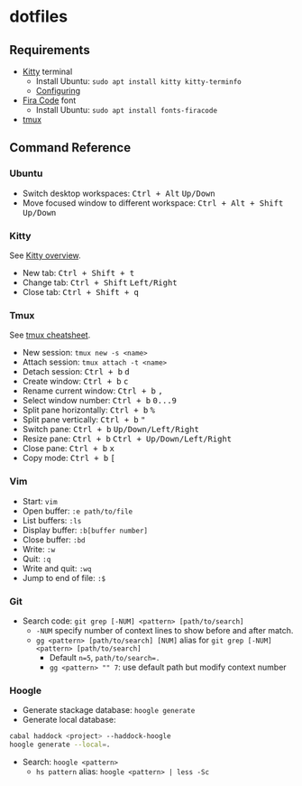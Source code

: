 # dotfiles

## Requirements

* [Kitty](https://sw.kovidgoyal.net/kitty/index.html) terminal
  * Install Ubuntu: `sudo apt install kitty kitty-terminfo`
  * [Configuring](https://sw.kovidgoyal.net/kitty/conf.html)
* [Fira Code](https://github.com/tonsky/FiraCode) font
  * Install Ubuntu: `sudo apt install fonts-firacode`
* [tmux](https://github.com/tmux/tmux)

## Command Reference

### Ubuntu

* Switch desktop workspaces: <kbd>Ctrl + Alt</kbd> <kbd>Up/Down</kbd>
* Move focused window to different workspace: <kbd>Ctrl + Alt + Shift</kbd> <kbd>Up/Down</kbd>

### Kitty

See [Kitty overview](https://sw.kovidgoyal.net/kitty/overview/).

* New tab: <kbd>Ctrl + Shift + t</kbd>
* Change tab: <kbd>Ctrl + Shift</kbd> <kbd>Left/Right</kbd>
* Close tab: <kbd>Ctrl + Shift + q</kbd>

### Tmux

See [tmux cheatsheet](https://tmuxcheatsheet.com/).

* New session: `tmux new -s <name>`
* Attach session: `tmux attach -t <name>`
* Detach session: <kbd>Ctrl + b</kbd> <kbd>d</kbd>
* Create window: <kbd>Ctrl + b</kbd> <kbd>c</kbd>
* Rename current window: <kbd>Ctrl + b</kbd> <kbd>,</kbd>
* Select window number: <kbd>Ctrl + b</kbd> <kbd>0...9</kbd>
* Split pane horizontally: <kbd>Ctrl + b</kbd> <kbd>%</kbd>
* Split pane vertically: <kbd>Ctrl + b</kbd> <kbd>"</kbd>
* Switch pane: <kbd>Ctrl + b</kbd> <kbd>Up/Down/Left/Right</kbd>
* Resize pane: <kbd>Ctrl + b</kbd> <kbd>Ctrl + Up/Down/Left/Right</kbd>
* Close pane: <kbd>Ctrl + b</kbd> <kbd>x</kbd>
* Copy mode: <kbd>Ctrl + b</kbd> <kbd>[</kbd>

### Vim
* Start: `vim`
* Open buffer: `:e path/to/file`
* List buffers: `:ls`
* Display buffer: `:b[buffer number]`
* Close buffer: `:bd`
* Write: `:w`
* Quit: `:q`
* Write and quit: `:wq`
* Jump to end of file: `:$`

### Git
* Search code: `git grep [-NUM] <pattern> [path/to/search]`
    * `-NUM` specify number of context lines to show before and after match.
    * `gg <pattern> [path/to/search] [NUM]` alias for `git grep [-NUM] <pattern> [path/to/search]`
        * Default `n=5`, `path/to/search=.`
        * `gg <pattern> "" 7`: use default path but modify context number

### Hoogle
* Generate stackage database: `hoogle generate`
* Generate local database:
```bash
cabal haddock <project> --haddock-hoogle
hoogle generate --local=.
```
* Search: `hoogle <pattern>`
    * `hs pattern` alias: `hoogle <pattern> | less -Sc`
